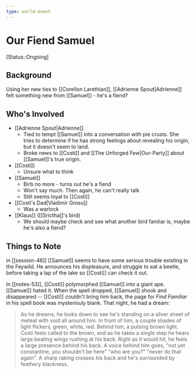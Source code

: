 ```yaml
---
type: world-event
---
```


# Our Fiend Samuel
[Status::Ongoing]

## Background
Using her new ties to [[Corellon Larethian]], [[Adrienne Spout|Adrienne]] felt something new from [[Samuel]] - he's a fiend?

## Who's Involved
* [[Adrienne Spout|Adrienne]]
	* Tied to tempt [[Samuel]] into a conversation with pie crusts. She tries to determine if he has strong feelings about revealing his origin, but it doesn't seem to land. 
	* Broke news to [[Costi]] and [[The Unforged Few|Our-Party]] about [[Samuel]]'s true origin.
* [[Costi]]
	* Unsure what to think
* [[Samuel]]
	* Birb no more - turns out he's a fiend
	* Won't say much. Then again, he can't really talk
	* Still seems loyal to [[Costi]]
* [[Costi's Dad|Vladimir Grosu]]
	* Was a warlock
* [[Klaus]] ([[Srictha]]'s bird)
	* We should maybe check and see what another bird famliar is, maybe he's also a fiend? 

## Things to Note
in [[session-46]] [[Samuel]] seems to have some serious trouble existing in the Feywild. He announces his displeasure, and struggle to eat a beetle, before taking a lap of the lake so [[Costi]] can check it out. 

In [[notes-53]], [[Costi]] polymorphed [[Samuel]] into a giant ape. [[Samuel]] hated it. When the spell dropped, [[Samuel]] shook and disappeared -- [[Costi]] couldn't bring him back, the page for *Find Familiar* in his spell book was mysteriouly blank. That night, he had a dream:

> As he dreams, he looks down to see he's standing on a silver sheet of meteal with void all around him. In front of him, a couple shades of light flickers, green, white, red. Behind him, a pulsing brown light. Costi feels called to the brown, and as he takes a single step he hears large beating wings rushing at his back. Right as it would hit, he feels a large presence behind his back. A voice behind him goes, "not yet constantine, you shouldn't be here" "who are you?" "never do that again". A sharp raking crosses his back and he's surrounded by feathery blackness.  


